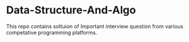 # Data-Structure-And-Algo
This repo contains soltuion of Important interview question from various competative programming platforms.
